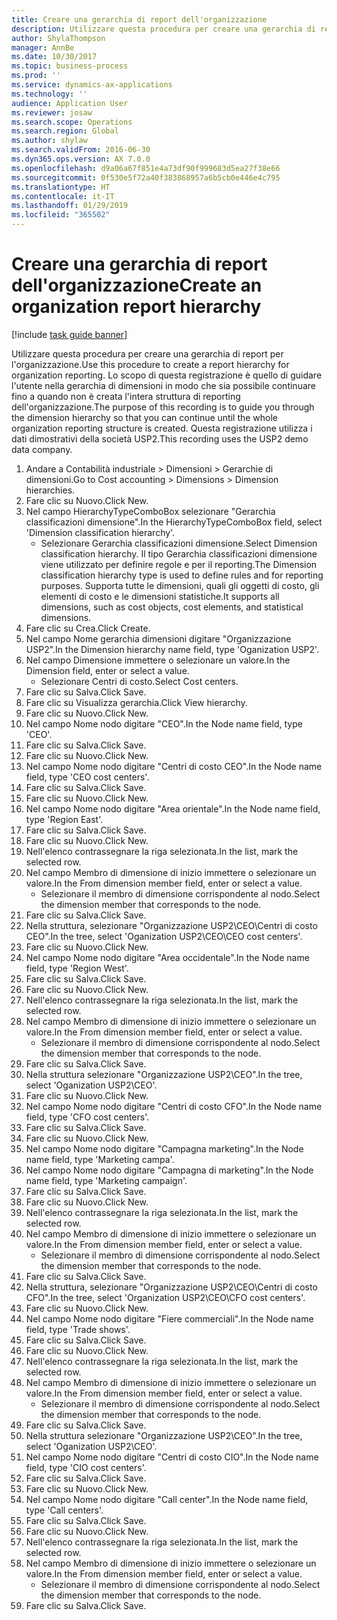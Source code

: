```yaml
---
title: Creare una gerarchia di report dell'organizzazione
description: Utilizzare questa procedura per creare una gerarchia di report per l'organizzazione.
author: ShylaThompson
manager: AnnBe
ms.date: 10/30/2017
ms.topic: business-process
ms.prod: ''
ms.service: dynamics-ax-applications
ms.technology: ''
audience: Application User
ms.reviewer: josaw
ms.search.scope: Operations
ms.search.region: Global
ms.author: shylaw
ms.search.validFrom: 2016-06-30
ms.dyn365.ops.version: AX 7.0.0
ms.openlocfilehash: d9a06a67f851e4a73df90f999683d5ea27f38e66
ms.sourcegitcommit: 0f530e5f72a40f383868957a6b5cb0e446e4c795
ms.translationtype: HT
ms.contentlocale: it-IT
ms.lasthandoff: 01/29/2019
ms.locfileid: "365502"
---
```

# <a name="create-an-organization-report-hierarchy"></a><span data-ttu-id="588d8-103">Creare una gerarchia di report dell'organizzazione</span><span class="sxs-lookup"><span data-stu-id="588d8-103">Create an organization report hierarchy</span></span>

[!include [task guide banner](../../includes/task-guide-banner.md)]

<span data-ttu-id="588d8-104">Utilizzare questa procedura per creare una gerarchia di report per l'organizzazione.</span><span class="sxs-lookup"><span data-stu-id="588d8-104">Use this procedure to create a report hierarchy for organization reporting.</span></span> <span data-ttu-id="588d8-105">Lo scopo di questa registrazione è quello di guidare l'utente nella gerarchia di dimensioni in modo che sia possibile continuare fino a quando non è creata l'intera struttura di reporting dell'organizzazione.</span><span class="sxs-lookup"><span data-stu-id="588d8-105">The purpose of this recording is to guide you through the dimension hierarchy so that you can continue until the whole organization reporting structure is created.</span></span> <span data-ttu-id="588d8-106">Questa registrazione utilizza i dati dimostrativi della società USP2.</span><span class="sxs-lookup"><span data-stu-id="588d8-106">This recording uses the USP2 demo data company.</span></span>

1. <span data-ttu-id="588d8-107">Andare a Contabilità industriale > Dimensioni > Gerarchie di dimensioni.</span><span class="sxs-lookup"><span data-stu-id="588d8-107">Go to Cost accounting > Dimensions > Dimension hierarchies.</span></span>
2. <span data-ttu-id="588d8-108">Fare clic su Nuovo.</span><span class="sxs-lookup"><span data-stu-id="588d8-108">Click New.</span></span>
3. <span data-ttu-id="588d8-109">Nel campo HierarchyTypeComboBox selezionare "Gerarchia classificazioni dimensione".</span><span class="sxs-lookup"><span data-stu-id="588d8-109">In the HierarchyTypeComboBox field, select 'Dimension classification hierarchy'.</span></span>
    * <span data-ttu-id="588d8-110">Selezionare Gerarchia classificazioni dimensione.</span><span class="sxs-lookup"><span data-stu-id="588d8-110">Select Dimension classification hierarchy.</span></span> <span data-ttu-id="588d8-111">Il tipo Gerarchia classificazioni dimensione viene utilizzato per definire regole e per il reporting.</span><span class="sxs-lookup"><span data-stu-id="588d8-111">The Dimension classification hierarchy type is used to define rules and for reporting purposes.</span></span> <span data-ttu-id="588d8-112">Supporta tutte le dimensioni, quali gli oggetti di costo, gli elementi di costo e le dimensioni statistiche.</span><span class="sxs-lookup"><span data-stu-id="588d8-112">It supports all dimensions, such as cost objects, cost elements, and statistical dimensions.</span></span>  
4. <span data-ttu-id="588d8-113">Fare clic su Crea.</span><span class="sxs-lookup"><span data-stu-id="588d8-113">Click Create.</span></span>
5. <span data-ttu-id="588d8-114">Nel campo Nome gerarchia dimensioni digitare "Organizzazione USP2".</span><span class="sxs-lookup"><span data-stu-id="588d8-114">In the Dimension hierarchy name field, type 'Oganization USP2'.</span></span>
6. <span data-ttu-id="588d8-115">Nel campo Dimensione immettere o selezionare un valore.</span><span class="sxs-lookup"><span data-stu-id="588d8-115">In the Dimension field, enter or select a value.</span></span>
    * <span data-ttu-id="588d8-116">Selezionare Centri di costo.</span><span class="sxs-lookup"><span data-stu-id="588d8-116">Select Cost centers.</span></span>  
7. <span data-ttu-id="588d8-117">Fare clic su Salva.</span><span class="sxs-lookup"><span data-stu-id="588d8-117">Click Save.</span></span>
8. <span data-ttu-id="588d8-118">Fare clic su Visualizza gerarchia.</span><span class="sxs-lookup"><span data-stu-id="588d8-118">Click View hierarchy.</span></span>
9. <span data-ttu-id="588d8-119">Fare clic su Nuovo.</span><span class="sxs-lookup"><span data-stu-id="588d8-119">Click New.</span></span>
10. <span data-ttu-id="588d8-120">Nel campo Nome nodo digitare "CEO".</span><span class="sxs-lookup"><span data-stu-id="588d8-120">In the Node name field, type 'CEO'.</span></span>
11. <span data-ttu-id="588d8-121">Fare clic su Salva.</span><span class="sxs-lookup"><span data-stu-id="588d8-121">Click Save.</span></span>
12. <span data-ttu-id="588d8-122">Fare clic su Nuovo.</span><span class="sxs-lookup"><span data-stu-id="588d8-122">Click New.</span></span>
13. <span data-ttu-id="588d8-123">Nel campo Nome nodo digitare "Centri di costo CEO".</span><span class="sxs-lookup"><span data-stu-id="588d8-123">In the Node name field, type 'CEO cost centers'.</span></span>
14. <span data-ttu-id="588d8-124">Fare clic su Salva.</span><span class="sxs-lookup"><span data-stu-id="588d8-124">Click Save.</span></span>
15. <span data-ttu-id="588d8-125">Fare clic su Nuovo.</span><span class="sxs-lookup"><span data-stu-id="588d8-125">Click New.</span></span>
16. <span data-ttu-id="588d8-126">Nel campo Nome nodo digitare "Area orientale".</span><span class="sxs-lookup"><span data-stu-id="588d8-126">In the Node name field, type 'Region East'.</span></span>
17. <span data-ttu-id="588d8-127">Fare clic su Salva.</span><span class="sxs-lookup"><span data-stu-id="588d8-127">Click Save.</span></span>
18. <span data-ttu-id="588d8-128">Fare clic su Nuovo.</span><span class="sxs-lookup"><span data-stu-id="588d8-128">Click New.</span></span>
19. <span data-ttu-id="588d8-129">Nell'elenco contrassegnare la riga selezionata.</span><span class="sxs-lookup"><span data-stu-id="588d8-129">In the list, mark the selected row.</span></span>
20. <span data-ttu-id="588d8-130">Nel campo Membro di dimensione di inizio immettere o selezionare un valore.</span><span class="sxs-lookup"><span data-stu-id="588d8-130">In the From dimension member field, enter or select a value.</span></span>
    * <span data-ttu-id="588d8-131">Selezionare il membro di dimensione corrispondente al nodo.</span><span class="sxs-lookup"><span data-stu-id="588d8-131">Select the dimension member that corresponds to the node.</span></span>  
21. <span data-ttu-id="588d8-132">Fare clic su Salva.</span><span class="sxs-lookup"><span data-stu-id="588d8-132">Click Save.</span></span>
22. <span data-ttu-id="588d8-133">Nella struttura, selezionare "Organizzazione USP2\CEO\Centri di costo CEO".</span><span class="sxs-lookup"><span data-stu-id="588d8-133">In the tree, select 'Oganization USP2\CEO\CEO cost centers'.</span></span>
23. <span data-ttu-id="588d8-134">Fare clic su Nuovo.</span><span class="sxs-lookup"><span data-stu-id="588d8-134">Click New.</span></span>
24. <span data-ttu-id="588d8-135">Nel campo Nome nodo digitare "Area occidentale".</span><span class="sxs-lookup"><span data-stu-id="588d8-135">In the Node name field, type 'Region West'.</span></span>
25. <span data-ttu-id="588d8-136">Fare clic su Salva.</span><span class="sxs-lookup"><span data-stu-id="588d8-136">Click Save.</span></span>
26. <span data-ttu-id="588d8-137">Fare clic su Nuovo.</span><span class="sxs-lookup"><span data-stu-id="588d8-137">Click New.</span></span>
27. <span data-ttu-id="588d8-138">Nell'elenco contrassegnare la riga selezionata.</span><span class="sxs-lookup"><span data-stu-id="588d8-138">In the list, mark the selected row.</span></span>
28. <span data-ttu-id="588d8-139">Nel campo Membro di dimensione di inizio immettere o selezionare un valore.</span><span class="sxs-lookup"><span data-stu-id="588d8-139">In the From dimension member field, enter or select a value.</span></span>
    * <span data-ttu-id="588d8-140">Selezionare il membro di dimensione corrispondente al nodo.</span><span class="sxs-lookup"><span data-stu-id="588d8-140">Select the dimension member that corresponds to the node.</span></span>  
29. <span data-ttu-id="588d8-141">Fare clic su Salva.</span><span class="sxs-lookup"><span data-stu-id="588d8-141">Click Save.</span></span>
30. <span data-ttu-id="588d8-142">Nella struttura selezionare "Organizzazione USP2\CEO".</span><span class="sxs-lookup"><span data-stu-id="588d8-142">In the tree, select 'Oganization USP2\CEO'.</span></span>
31. <span data-ttu-id="588d8-143">Fare clic su Nuovo.</span><span class="sxs-lookup"><span data-stu-id="588d8-143">Click New.</span></span>
32. <span data-ttu-id="588d8-144">Nel campo Nome nodo digitare "Centri di costo CFO".</span><span class="sxs-lookup"><span data-stu-id="588d8-144">In the Node name field, type 'CFO cost centers'.</span></span>
33. <span data-ttu-id="588d8-145">Fare clic su Salva.</span><span class="sxs-lookup"><span data-stu-id="588d8-145">Click Save.</span></span>
34. <span data-ttu-id="588d8-146">Fare clic su Nuovo.</span><span class="sxs-lookup"><span data-stu-id="588d8-146">Click New.</span></span>
35. <span data-ttu-id="588d8-147">Nel campo Nome nodo digitare "Campagna marketing".</span><span class="sxs-lookup"><span data-stu-id="588d8-147">In the Node name field, type 'Marketing campa'.</span></span>
36. <span data-ttu-id="588d8-148">Nel campo Nome nodo digitare "Campagna di marketing".</span><span class="sxs-lookup"><span data-stu-id="588d8-148">In the Node name field, type 'Marketing campaign'.</span></span>
37. <span data-ttu-id="588d8-149">Fare clic su Salva.</span><span class="sxs-lookup"><span data-stu-id="588d8-149">Click Save.</span></span>
38. <span data-ttu-id="588d8-150">Fare clic su Nuovo.</span><span class="sxs-lookup"><span data-stu-id="588d8-150">Click New.</span></span>
39. <span data-ttu-id="588d8-151">Nell'elenco contrassegnare la riga selezionata.</span><span class="sxs-lookup"><span data-stu-id="588d8-151">In the list, mark the selected row.</span></span>
40. <span data-ttu-id="588d8-152">Nel campo Membro di dimensione di inizio immettere o selezionare un valore.</span><span class="sxs-lookup"><span data-stu-id="588d8-152">In the From dimension member field, enter or select a value.</span></span>
    * <span data-ttu-id="588d8-153">Selezionare il membro di dimensione corrispondente al nodo.</span><span class="sxs-lookup"><span data-stu-id="588d8-153">Select the dimension member that corresponds to the node.</span></span>  
41. <span data-ttu-id="588d8-154">Fare clic su Salva.</span><span class="sxs-lookup"><span data-stu-id="588d8-154">Click Save.</span></span>
42. <span data-ttu-id="588d8-155">Nella struttura, selezionare "Organizzazione USP2\CEO\Centri di costo CFO".</span><span class="sxs-lookup"><span data-stu-id="588d8-155">In the tree, select 'Organization USP2\CEO\CFO cost centers'.</span></span>
43. <span data-ttu-id="588d8-156">Fare clic su Nuovo.</span><span class="sxs-lookup"><span data-stu-id="588d8-156">Click New.</span></span>
44. <span data-ttu-id="588d8-157">Nel campo Nome nodo digitare "Fiere commerciali".</span><span class="sxs-lookup"><span data-stu-id="588d8-157">In the Node name field, type 'Trade shows'.</span></span>
45. <span data-ttu-id="588d8-158">Fare clic su Salva.</span><span class="sxs-lookup"><span data-stu-id="588d8-158">Click Save.</span></span>
46. <span data-ttu-id="588d8-159">Fare clic su Nuovo.</span><span class="sxs-lookup"><span data-stu-id="588d8-159">Click New.</span></span>
47. <span data-ttu-id="588d8-160">Nell'elenco contrassegnare la riga selezionata.</span><span class="sxs-lookup"><span data-stu-id="588d8-160">In the list, mark the selected row.</span></span>
48. <span data-ttu-id="588d8-161">Nel campo Membro di dimensione di inizio immettere o selezionare un valore.</span><span class="sxs-lookup"><span data-stu-id="588d8-161">In the From dimension member field, enter or select a value.</span></span>
    * <span data-ttu-id="588d8-162">Selezionare il membro di dimensione corrispondente al nodo.</span><span class="sxs-lookup"><span data-stu-id="588d8-162">Select the dimension member that corresponds to the node.</span></span>  
49. <span data-ttu-id="588d8-163">Fare clic su Salva.</span><span class="sxs-lookup"><span data-stu-id="588d8-163">Click Save.</span></span>
50. <span data-ttu-id="588d8-164">Nella struttura selezionare "Organizzazione USP2\CEO".</span><span class="sxs-lookup"><span data-stu-id="588d8-164">In the tree, select 'Oganization USP2\CEO'.</span></span>
51. <span data-ttu-id="588d8-165">Nel campo Nome nodo digitare "Centri di costo CIO".</span><span class="sxs-lookup"><span data-stu-id="588d8-165">In the Node name field, type 'CIO cost centers'.</span></span>
52. <span data-ttu-id="588d8-166">Fare clic su Salva.</span><span class="sxs-lookup"><span data-stu-id="588d8-166">Click Save.</span></span>
53. <span data-ttu-id="588d8-167">Fare clic su Nuovo.</span><span class="sxs-lookup"><span data-stu-id="588d8-167">Click New.</span></span>
54. <span data-ttu-id="588d8-168">Nel campo Nome nodo digitare "Call center".</span><span class="sxs-lookup"><span data-stu-id="588d8-168">In the Node name field, type 'Call centers'.</span></span>
55. <span data-ttu-id="588d8-169">Fare clic su Salva.</span><span class="sxs-lookup"><span data-stu-id="588d8-169">Click Save.</span></span>
56. <span data-ttu-id="588d8-170">Fare clic su Nuovo.</span><span class="sxs-lookup"><span data-stu-id="588d8-170">Click New.</span></span>
57. <span data-ttu-id="588d8-171">Nell'elenco contrassegnare la riga selezionata.</span><span class="sxs-lookup"><span data-stu-id="588d8-171">In the list, mark the selected row.</span></span>
58. <span data-ttu-id="588d8-172">Nel campo Membro di dimensione di inizio immettere o selezionare un valore.</span><span class="sxs-lookup"><span data-stu-id="588d8-172">In the From dimension member field, enter or select a value.</span></span>
    * <span data-ttu-id="588d8-173">Selezionare il membro di dimensione corrispondente al nodo.</span><span class="sxs-lookup"><span data-stu-id="588d8-173">Select the dimension member that corresponds to the node.</span></span>  
59. <span data-ttu-id="588d8-174">Fare clic su Salva.</span><span class="sxs-lookup"><span data-stu-id="588d8-174">Click Save.</span></span>

